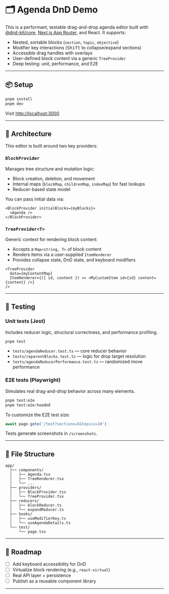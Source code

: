 # 🗂️ Agenda DnD Demo

This is a performant, testable drag-and-drop agenda editor built with [@dnd-kit/core](https://github.com/clauderic/dnd-kit), [Next.js App Router](https://nextjs.org/docs/app), and React. It supports:

- Nested, sortable blocks (`section`, `topic`, `objective`)
- Modifier key interactions (<kbd>Shift</kbd> to collapse/expand sections)
- Accessible drag handles with overlays
- User-defined block content via a generic `TreeProvider`
- Deep testing: unit, performance, and E2E

---

## 📦 Setup

```bash
pnpm install
pnpm dev
```

Visit [http://localhost:3000](http://localhost:3000)

---

## 🧠 Architecture

This editor is built around two key providers:

### `BlockProvider`

Manages tree structure and mutation logic:

- Block creation, deletion, and movement
- Internal maps (`blockMap`, `childrenMap`, `indexMap`) for fast lookups
- Reducer-based state model

You can pass initial data via:

```tsx
<BlockProvider initialBlocks={myBlocks}>
  <Agenda />
</BlockProvider>
```

### `TreeProvider<T>`

Generic context for rendering block content:

- Accepts a `Map<string, T>` of block content
- Renders items via a user-supplied `ItemRenderer`
- Provides collapse state, DnD state, and keyboard modifiers

```tsx
<TreeProvider
  data={myContentMap}
  ItemRenderer={({ id, content }) => <MyCustomItem id={id} content={content} />}
/>
```

---

## 🧪 Testing

### Unit tests (Jest)

Includes reducer logic, structural correctness, and performance profiling.

```bash
pnpm test
```

- `tests/agendaReducer.test.ts` — core reducer behavior
- `tests/reparentBlocks.test.ts` — logic for drop target resolution
- `tests/agendaReducerPerformance.test.ts` — randomized move performance

### E2E tests (Playwright)

Simulates real drag-and-drop behavior across many elements.

```bash
pnpm test:e2e
pnpm test:e2e:headed
```

To customize the E2E test size:

```ts
await page.goto('/test?sections=5&topics=10')
```

Tests generate screenshots in `/screenshots`.

---

## 📁 File Structure

```
app/
  ├── components/
  │   ├── Agenda.tsx
  │   ├── TreeRenderer.tsx
  │   └── ...
  ├── providers/
  │   ├── BlockProvider.tsx
  │   └── TreeProvider.tsx
  ├── reducers/
  │   ├── blockReducer.ts
  │   └── expandReducer.ts
  ├── hooks/
  │   ├── useModifierKey.ts
  │   └── useAgendaDetails.ts
  └── test/
      └── page.tsx
```

---

## 🧼 Roadmap

- [ ] Add keyboard accessibility for DnD
- [ ] Virtualize block rendering (e.g., `react-virtual`)
- [ ] Real API layer + persistence
- [ ] Publish as a reusable component library

---
